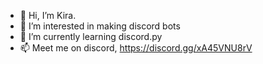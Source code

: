 - 👋 Hi, I’m Kira.
- 👀 I’m interested in making discord bots 
- 🌱 I’m currently learning discord.py
- 📫 Meet me on discord, https://discord.gg/xA45VNU8rV
